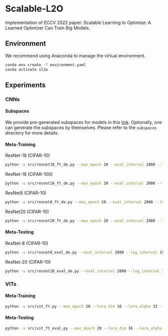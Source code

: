 # Scalable-L2O

Implementation of ECCV 2022 paper: Scalable Learning to Optimize: A Learned Optimizer Can Train Big Models. 

## Environment

We recommend using Anaconda to manage the virtual environment. 

```bash
conda env create -f environment.yaml
conda activate sl2o
```

## Experiments

### CNNs
#### Subspaces

We provide pre-generated subspaces for models in this [link](https://drive.google.com/drive/folders/1PVfLiBXg-n_YknBAlaN8ZpRFiP5B_zdd?usp=sharing). Optionally, one can generate the subspaces by themselves. Please refer to the `subspaces` directory for more details. 

#### Meta-Training

ResNet-18 (CIFAR-10)
```bash
python -u src/resnet18_ft_de.py --max_epoch 20 --eval_interval 2000 --log_interval 100 --hidden_sz 8 --scale 1e-4 --log_interval 5 --training_steps 1000 --batch-size 128 --unroll 10 --meta_train_eval_epoch 2 
```

ResNet-18 (CIFAR-100)
```bash
python -u src/resnet18_ft_de.py --max_epoch 20 --eval_interval 2000 --log_interval 100 --hidden_sz 8 --scale 1e-4 --log_interval 5 --training_steps 1000 --batch-size 128 --unroll 10 --meta_train_eval_epoch 2 --dataset CIFAR100
```


ResNet8 (CIFAR-10)
```bash
python -u src/resnet8_ft_de.py --max_epoch 20 --eval_interval 2000 --log_interval 100 --hidden_sz 8 --scale 1e-4 --log_interval 5 --training_steps 1000 --batch-size 128 --unroll 10 --meta_train_eval_epoch 2 
```

ResNet20 (CIFAR-10)
```bash
python -u src/resnet20_ft_de.py --max_epoch 20 --eval_interval 2000 --log_interval 100 --hidden_sz 8 --scale 1e-4 --log_interval 5 --training_steps 1000 --batch-size 128 --unroll 10 --meta_train_eval_epoch 2
```

#### Meta-Testing

ResNet-8 (CIFAR-10)
```bash
python -u src/resnet8_eval_de.py --eval_interval 2000 --log_interval 100 --hidden_sz 8 --scale 1e-4 --log_interval 5 --training_steps 1000 --batch-size 128 --unroll 10 --max_epoch 100
```

ResNet-20 (CIFAR-10)
```bash
python -u src/resnet20_eval_de.py --eval_interval 2000 --log_interval 100 --hidden_sz 8 --scale 1e-4 --log_interval 5 --training_steps 1000 --batch-size 128 --unroll 10 --max_epoch 100
```

### VITs

#### Meta-Training
```bash
python -u src/vit_ft.py --max_epoch 20 --lora_dim 16 --lora_alpha 32 --lora_dropout 0.1 --eval_interval 2000 --log_interval 100 --hidden_sz 8 --scale 1e-4 --log_interval 5 --training_steps 1000 --batch-size 64 --unroll 10 --random_seed 1 --name cifar10-100_500 --dataset cifar10 --model_type ViT-B_16 --pretrained_dir checkpoint/ViT-B_16.npz --meta_train_eval_epoch 2 
```

#### Meta-Testing
```bash
python -u src/vit_ft_eval.py --max_epoch 20 --lora_dim 16 --lora_alpha 32 --lora_dropout 0.1 --eval_interval 2000 --log_interval 100 --hidden_sz 8 --scale 1e-4 --log_interval 10 --training_steps 1000 --batch-size 64 --unroll 10 --random_seed 1 --name cifar10-100_500 --dataset cifar10 --model_type ViT-B_16 --pretrained_dir checkpoint/ViT-B_16.npz --random_seed 1 --eval_interval 391 
```
